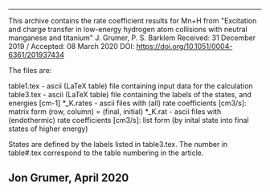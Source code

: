 --------------------------------------------------------------------------------
This archive contains the rate coefficient results for Mn+H from
"Excitation and charge transfer in low-energy hydrogen atom collisions with neutral manganese and titanium"
J. Grumer, P. S. Barklem
Received: 31 December 2019 / Accepted: 08 March 2020
DOI: https://doi.org/10.1051/0004-6361/201937434

The files are:

table1.tex - ascii (LaTeX table) file containing input data for the calculation
table3.tex - ascii (LaTeX table) file containing the labels of the states, and energies [cm-1]
*_K.rates  - ascii files with (all) rate coefficients [cm3/s]: matrix form (row, column) = (final, initial)
*_K.rat    - ascii files with (endothermic) rate coefficients [cm3/s]: list form (by inital state into final states of higher energy)

States are defined by the labels listed in table3.tex.
The number in table#.tex correspond to the table numbering in the article.

Jon Grumer, April 2020
--------------------------------------------------------------------------------
